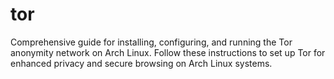 # tor
Comprehensive guide for installing, configuring, and running the Tor anonymity network on Arch Linux. Follow these instructions to set up Tor for enhanced privacy and secure browsing on Arch Linux systems.
